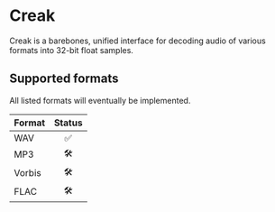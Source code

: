 # Creak

Creak is a barebones, unified interface for decoding audio of various formats into 32-bit float samples.

## Supported formats

All listed formats will eventually be implemented.

|Format |Status|
|-------|:----:|
|WAV    |✅    |
|MP3    |🛠     |
|Vorbis |🛠     |
|FLAC   |🛠     |
